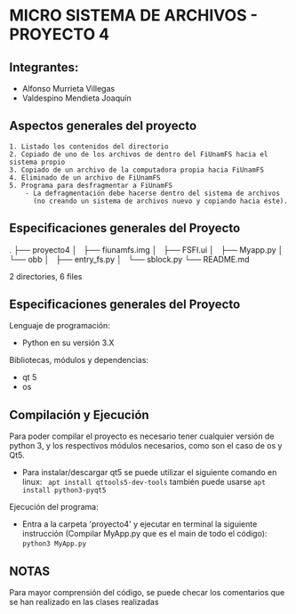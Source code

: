 # MICRO SISTEMA DE ARCHIVOS - PROYECTO 4

## Integrantes:

- Alfonso Murrieta Villegas
- Valdespino Mendieta Joaquín

## Aspectos generales del proyecto 

    1. Listado los contenidos del directorio
    2. Copiado de uno de los archivos de dentro del FiUnamFS hacia el sistema propio
    3. Copiado de un archivo de la computadora propia hacia FiUnamFS
    4. Eliminado de un archivo de FiUnamFS
    5. Programa para desfragmentar a FiUnamFS  
        - La defragmentación debe hacerse dentro del sistema de archivos 
          (no creando un sistema de archivos nuevo y copiando hacia éste).

## Especificaciones generales del Proyecto



.
├── proyecto4
│   ├── fiunamfs.img
│   ├── FSFI.ui
│   ├── Myapp.py
│   └── obb
│       ├── entry_fs.py
│       └── sblock.py
└── README.md

2 directories, 6 files
 
## Especificaciones generales del Proyecto

Lenguaje de programación: 
- Python en su versión 3.X

Bibliotecas, módulos y dependencias:
- qt 5 
- os

## Compilación y Ejecución

Para poder compilar el proyecto es necesario tener cualquier versión de python 3, 
y los respectivos módulos necesarios, como son el caso de os  y Qt5.

  - Para instalar/descargar qt5 se puede utilizar el siguiente comando en linux: 
    ``` apt install qttools5-dev-tools``` 
    también puede usarse 
        ``` apt install python3-pyqt5 ```

Ejecución del programa:

- Entra a la carpeta 'proyecto4' y ejecutar en terminal la siguiente instrucción (Compilar MyApp.py que 
  es el main de todo el código):
    ``` python3 MyApp.py ``` 


## NOTAS

Para mayor comprensión del código, se puede checar los comentarios que se han realizado en
las clases realizadas 

